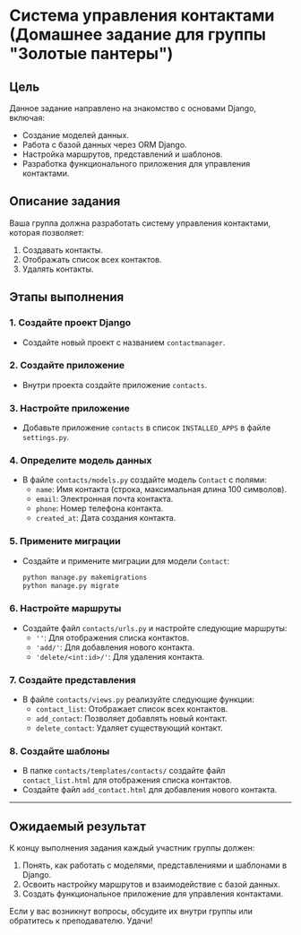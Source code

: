
# Система управления контактами (Домашнее задание для группы "Золотые пантеры")

## Цель
Данное задание направлено на знакомство с основами Django, включая:

- Создание моделей данных.
- Работа с базой данных через ORM Django.
- Настройка маршрутов, представлений и шаблонов.
- Разработка функционального приложения для управления контактами.

## Описание задания
Ваша группа должна разработать систему управления контактами, которая позволяет:

1. Создавать контакты.
2. Отображать список всех контактов.
3. Удалять контакты.

## Этапы выполнения

### 1. Создайте проект Django
- Создайте новый проект с названием `contactmanager`.

### 2. Создайте приложение
- Внутри проекта создайте приложение `contacts`.

### 3. Настройте приложение
- Добавьте приложение `contacts` в список `INSTALLED_APPS` в файле `settings.py`.

### 4. Определите модель данных
- В файле `contacts/models.py` создайте модель `Contact` с полями:
  - `name`: Имя контакта (строка, максимальная длина 100 символов).
  - `email`: Электронная почта контакта.
  - `phone`: Номер телефона контакта.
  - `created_at`: Дата создания контакта.

### 5. Примените миграции
- Создайте и примените миграции для модели `Contact`:
  ```bash
  python manage.py makemigrations
  python manage.py migrate
  ```

### 6. Настройте маршруты
- Создайте файл `contacts/urls.py` и настройте следующие маршруты:
  - `''`: Для отображения списка контактов.
  - `'add/'`: Для добавления нового контакта.
  - `'delete/<int:id>/'`: Для удаления контакта.

### 7. Создайте представления
- В файле `contacts/views.py` реализуйте следующие функции:
  - `contact_list`: Отображает список всех контактов.
  - `add_contact`: Позволяет добавлять новый контакт.
  - `delete_contact`: Удаляет существующий контакт.

### 8. Создайте шаблоны
- В папке `contacts/templates/contacts/` создайте файл `contact_list.html` для отображения списка контактов.
- Создайте файл `add_contact.html` для добавления нового контакта.

---

## Ожидаемый результат
К концу выполнения задания каждый участник группы должен:

1. Понять, как работать с моделями, представлениями и шаблонами в Django.
2. Освоить настройку маршрутов и взаимодействие с базой данных.
3. Создать функциональное приложение для управления контактами.

Если у вас возникнут вопросы, обсудите их внутри группы или обратитесь к преподавателю. Удачи!
